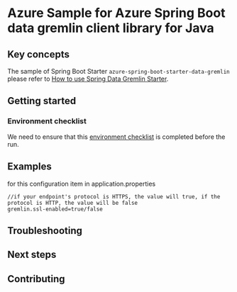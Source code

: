 # Azure Sample for Azure Spring Boot data gremlin client library for Java

## Key concepts
The sample of Spring Boot Starter `azure-spring-boot-starter-data-gremlin` please refer to
[How to use Spring Data Gremlin Starter](https://docs.microsoft.com/java/azure/spring-framework/configure-spring-data-gremlin-java-app-with-cosmos-db?view=azure-java-stable).

## Getting started

### Environment checklist
We need to ensure that this [environment checklist][ready-to-run-checklist] is completed before the run.

## Examples
for this configuration item in application.properties
```
//if your endpoint's protocol is HTTPS, the value will true, if the protocol is HTTP, the value will be false
gremlin.ssl-enabled=true/false
```
## Troubleshooting
## Next steps
## Contributing

<!-- LINKS -->
[ready-to-run-checklist]: https://github.com/Azure/azure-sdk-for-java/blob/master/sdk/spring/ENVIRONMENT_CHECKLIST.md#ready-to-run-checklist
